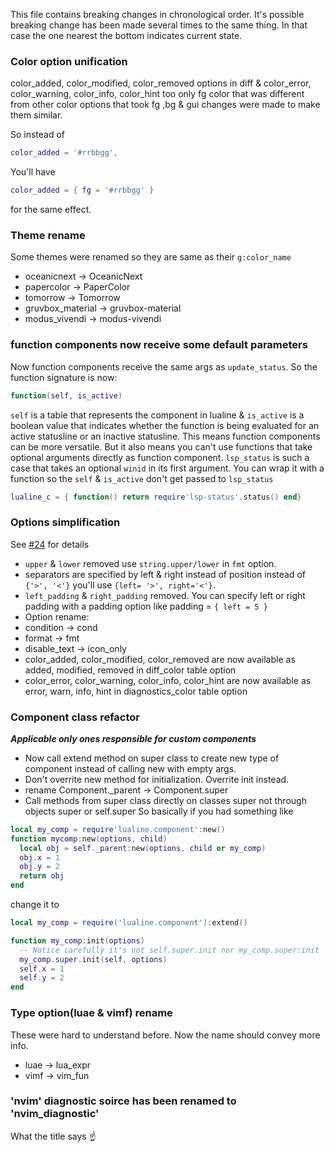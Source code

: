 This file contains breaking changes in chronological order. It's possible
breaking change has been made several times to the same thing. In that case
the one nearest the bottom indicates current state.

### Color option unification
color_added, color_modified, color_removed options in diff & color_error,
color_warning, color_info, color_hint too only fg color that was different
from other color options that took fg ,bg & gui changes were made to make
them similar.

So instead of
```lua
color_added = '#rrbbgg',
```
You'll have
```lua
color_added = { fg = '#rrbbgg' }
```
for the same effect.

### Theme rename
Some themes were renamed so they are same as their `g:color_name`
- oceanicnext      -> OceanicNext
- papercolor       -> PaperColor
- tomorrow         -> Tomorrow
- gruvbox_material -> gruvbox-material
- modus_vivendi    -> modus-vivendi

### function components now receive some default parameters
Now function components receive the same args as `update_status`. So the function
signature is now:
```lua
function(self, is_active)
```
`self` is a table that represents the component in lualine & `is_active` is
a boolean value that indicates whether the function is being evaluated
for an active statusline or an inactive statusline. This means function components
can be more versatile. But it also means you can't use functions that take
optional arguments directly as function component. `lsp_status` is such
a case that takes an optional `winid` in its first argument.
You can wrap it with a function so the `self` & `is_active` don't
get passed to `lsp_status`
```lua
lualine_c = { function() return require'lsp-status'.status() end}
```

### Options simplification
See [#24](https://github.com/nvim-lualine/lualine.nvim/pull/24) for details
- `upper` & `lower` removed use `string.upper/lower` in `fmt` option.
- separators are specified by left & right instead of position
  instead of `{'>', '<'}` you'll use `{left= '>', right='<'}`.
- `left_padding` & `right_padding` removed. You can specify left or right
  padding with a padding option like padding = `{ left = 5 }`
- Option rename:
 - condition -> cond
 - format -> fmt
 - disable_text -> icon_only
- color_added, color_modified, color_removed are now available as added,
modified, removed in diff_color table option
- color_error, color_warning, color_info, color_hint are now available
as error, warn, info, hint in diagnostics_color table option

### Component class refactor
***Applicable only ones responsible for custom components***
- Now call extend method on super class to create new type of component instead of calling new with empty args.
- Don't overrite new method for initialization. Overrite init instead.
- rename Component._parent -> Component.super
- Call methods from super class directly on classes super not through
  objects super or self.super
So basically if you had something like
```lua
local my_comp = require'lualine.component':new()
function mycomp:new(options, child)
  local obj = self._parent:new(options, child or my_comp)
  obj.x = 1
  obj.y = 2
  return obj
end
```
change it to
```lua
local my_comp = require('lualine.component'):extend()

function my_comp:init(options)
  -- Notice carefully it's not self.super.init nor my_comp.super:init
  my_comp.super.init(self, options)
  self.x = 1
  self.y = 2
end
```

### Type option(luae & vimf) rename
These were hard to understand before. Now the name should convey more info.

- luae -> lua_expr
- vimf -> vim_fun

### 'nvim' diagnostic soirce has been renamed to 'nvim_diagnostic'
What the title says ☝️
